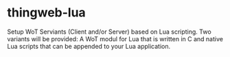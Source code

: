 # thingweb-lua
Setup WoT Serviants (Client and/or Server) based on Lua scripting. Two variants will be provided: A WoT modul for Lua that is written in C and native Lua scripts that can be appended to your Lua application.
